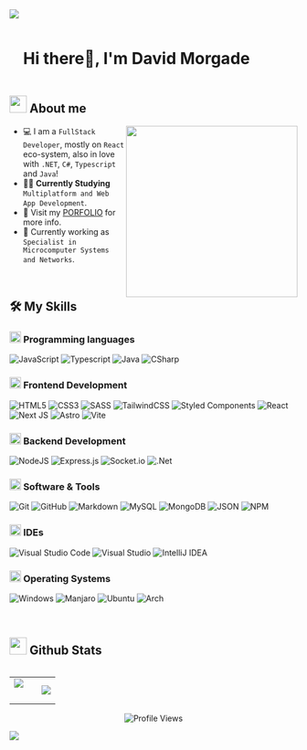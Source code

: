 <!--horizontal divider(gradiant)-->
<img src="https://user-images.githubusercontent.com/73097560/115834477-dbab4500-a447-11eb-908a-139a6edaec5c.gif">

<!--h1 without bottom border-->

<div id="user-content-toc">
  <ul align="left">
    <summary><h1 style="display: inline-block">Hi there👋, I'm David Morgade</h1></summary>
  </ul>
</div>

<!--About Me-->

## <picture><img src = "https://github.com/7oSkaaa/7oSkaaa/blob/main/Images/about_me.gif?raw=true" width = 30px></picture> About me

<picture> <img align="right" src="https://media2.giphy.com/media/qgQUggAC3Pfv687qPC/giphy.gif?cid=ecf05e47qkl96ftfy8fagqf0ct4msdkbf6te79bwoz1yliik&ep=v1_gifs_search&rid=giphy.gif&ct=g" width = 300px></picture>

- :computer: I am a `FullStack Developer`, mostly on `React` eco-system, also in love with `.NET`, `C#`, `Typescript` and `Java`!
- :technologist: **Currently Studying** `Multiplatform and Web App Development`.
- :handbag: Visit my [PORFOLIO](https://www.developermorgade.es/) for more info.
- :wrench: Currently working as `Specialist in Microcomputer Systems and Networks`.

<br>

## 🛠️ My Skills

### <picture> <img src = "https://github.com/7oSkaaa/7oSkaaa/blob/main/Images/Programming_Languages.gif?raw=true" width = 20px> </picture> Programming languages

![JavaScript](https://img.shields.io/badge/JavaScript-F7DF1E?style=flat-square&logo=JavaScript&logoColor=white)
![Typescript](https://img.shields.io/badge/Typescript-3776AB?style=flat-square&logo=Typescript&logoColor=white)
![Java](https://img.shields.io/badge/Java-ED8B00?style=flat-square&logo=openjdk&logoColor=white)
![CSharp](https://img.shields.io/badge/CSharp-A8B9CC?style=flat-square&logo=CSharp&logoColor=white)

### <picture> <img src = "https://github.com/7oSkaaa/7oSkaaa/blob/main/Images/Front_End.gif?raw=true" width = 20px> </picture> Frontend Development

![HTML5](https://img.shields.io/badge/HTML-E34F26?style=flat-square&logo=HTML5&logoColor=white)
![CSS3](https://img.shields.io/badge/CSS-1572B6?style=flat-square&logo=CSS3&logoColor=white)
![SASS](https://img.shields.io/badge/SASS-hotpink.svg?style=flat-square&logo=SASS&logoColor=white)
![TailwindCSS](https://img.shields.io/badge/tailwindcss-%2338B2AC.svg?style=flat-square&logo=tailwind-css&logoColor=white)
![Styled Components](https://img.shields.io/badge/styled--components-DB7093?style=flat-square&logo=styled-components&logoColor=white)
![React](https://img.shields.io/badge/-React-61DAFB?style=flat-square&logo=react&logoColor=white&style=for-the-badge)
![Next JS](https://img.shields.io/badge/Next-black?style=flat-squaree&logo=next.js&logoColor=white)
![Astro](https://img.shields.io/badge/Astro-ffffff?style=flat-square&logo=astro&logoColor=black)
![Vite](https://img.shields.io/badge/vite-%23646CFF.svg?style=flat-square&logo=vite&logoColor=white)

### <picture> <img src = "https://github.com/7oSkaaa/7oSkaaa/blob/main/Images/CP_PS.gif?raw=true" width = 20px> </picture> Backend Development

![NodeJS](https://img.shields.io/badge/node.js-6DA55F?style=flat-square&logo=node.js&logoColor=white)
![Express.js](https://img.shields.io/badge/express.js-%23404d59.svg?style=flat-square&logo=express&logoColor=%2361DAFB)
![Socket.io](https://img.shields.io/badge/Socket.io-black?style=flat-square&logo=socket.io&badgeColor=010101)
![.Net](https://img.shields.io/badge/.NET-5C2D91?style=flat-square&logo=.net&logoColor=white)

### <picture> <img src = "https://github.com/7oSkaaa/7oSkaaa/blob/main/Images/Software_Tools.gif?raw=true" width = 20px> </picture> Software & Tools

![Git](https://img.shields.io/badge/Git-F05032?style=flat-square&logo=Git&logoColor=white)
![GitHub](https://img.shields.io/badge/GitHub-181717?style=flat-square&logo=GitHub&logoColor=white)
![Markdown](https://img.shields.io/badge/Markdown-000000?style=flat-square&logo=Markdown&logoColor=white)
![MySQL](https://img.shields.io/badge/MySQL-4479A1?style=flat-square&logo=MySQL&logoColor=white)
![MongoDB](https://img.shields.io/badge/MongoDB-%234ea94b.svg?style=flat-square&logo=mongodb&logoColor=white)
![JSON](https://img.shields.io/badge/JSON-000000?style=flat-square&logo=JSON&logoColor=white)
![NPM](https://img.shields.io/badge/NPM-%23CB3837.svg?style=flat-square&logo=npm&logoColor=white)

### <picture> <img src = "https://github.com/7oSkaaa/7oSkaaa/blob/main/Images/IDEs.gif?raw=true" width = 20px> </picture> IDEs

![Visual Studio Code](https://img.shields.io/badge/Visual_Studio_Code-007ACC?style=flat-square&logo=Visual-Studio-Code&logoColor=white)
![Visual Studio](https://img.shields.io/badge/Visual%20Studio-5C2D91.svg?style=flat-square&logo=visual-studio&logoColor=white)
![IntelliJ IDEA](https://img.shields.io/badge/IntelliJIDEA-000000.svg?style=flat-square&logo=intellij-idea&logoColor=white)

### <picture> <img src = "https://github.com/7oSkaaa/7oSkaaa/blob/main/Images/OS.gif?raw=true" width = 20px> </picture> Operating Systems

![Windows](https://img.shields.io/badge/Windows-0078D6?style=flat-square&logo=Windows&logoColor=white)
![Manjaro](https://img.shields.io/badge/Manjaro-35BF5C?style=flat-square&logo=Manjaro&logoColor=white)
![Ubuntu](https://img.shields.io/badge/Ubuntu-E95420?style=flat-square&logo=Ubuntu&logoColor=white)
![Arch](https://img.shields.io/badge/Arch%20Linux-1793D1?logo=arch-linux&logoColor=fff&style=flat-square)

<br>

## <picture> <img src = "https://github.com/7oSkaaa/7oSkaaa/blob/main/Images/Statistics.gif?raw=true" width = 30px> </picture> Github Stats

<p align="left">
  <!--- stats (start) -->
<table align="left">
<tr border="none">
<td width="60%" align="center">
  <img  align="left"  src="https://github-readme-stats.vercel.app/api?username=DavidMorgade&theme=dark&show_icons=true&count_private=true" />
  <br></br>
</td>

<td width="50%" align="center">

  <img  align="center"  src="https://readme-stats-selfhosted-ozp48m5un-davidmorgades-projects.vercel.app/api/top-langs/?username=DavidMorgade&theme=dark&hide_border=false&no-bg=true&no-frame=true&langs_count=7&hide=powershell,css,html,shell,scss"/>

  </td>
</tr>
</table>

</p>        
<!--- stats (end) -->

<br>

<!--profile visit count-->

<div align="center">

![Profile Views](https://komarev.com/ghpvc/?username=DavidMorgade&color=219ca2)

</div>

<!--horizontal divider(gradiant)-->
<img src="https://user-images.githubusercontent.com/73097560/115834477-dbab4500-a447-11eb-908a-139a6edaec5c.gif">
